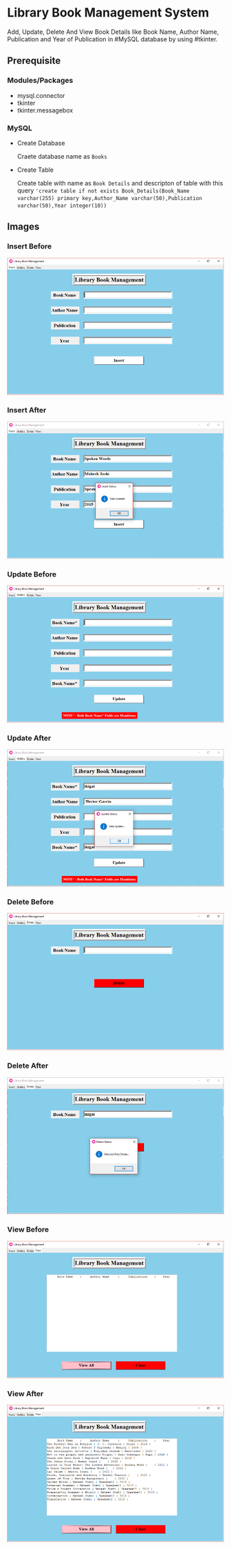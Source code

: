 # Library Book Management System

Add, Update, Delete And View Book Details like Book Name, Author Name, Publication and Year of Publication in #MySQL database by using #tkinter.

## Prerequisite 
### Modules/Packages

- mysql.connector
- tkinter
- tkinter.messagebox

### MySQL
- Create Database
	
	Craete database name as `Books`
	
- Create Table
	
	Create table with name as `Book Details` and descripton of table with this query `'create table if not exists Book_Details(Book_Name varchar(255) primary key,Author_Name varchar(50),Publication varchar(50),Year integer(10))`

## Images
### Insert Before
![Insert window](insert_1.png)

### Insert After
![Insert window](insert_2.png)

### Update Before
![Update window](update_1.png)

### Update After
![Update window](update_2.png)

### Delete Before
![Delete window](delete_1.png)

### Delete After
![Delete window](delete_2.png)

### View Before
![View window](view_1.png)

### View After
![View window](view_2.png)

